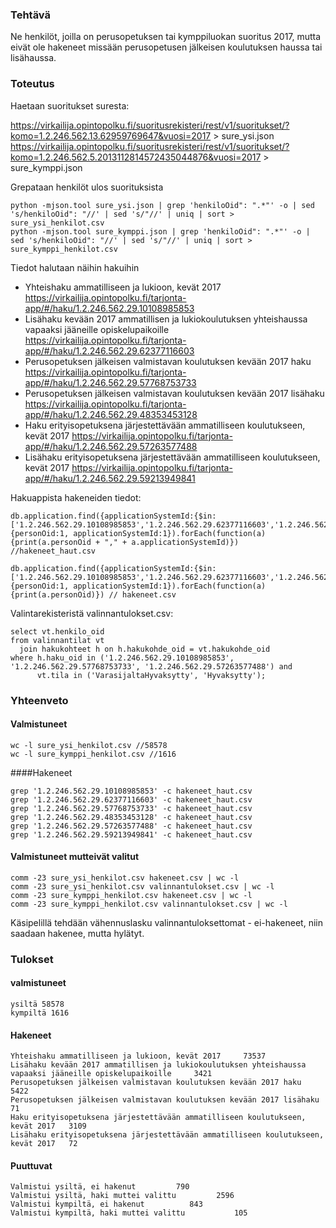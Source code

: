 ### Tehtävä
Ne henkilöt, joilla on perusopetuksen tai kymppiluokan suoritus 2017, mutta eivät ole hakeneet missään perusopetusen jälkeisen koulutuksen haussa tai lisähaussa.

### Toteutus
Haetaan suoritukset suresta:

https://virkailija.opintopolku.fi/suoritusrekisteri/rest/v1/suoritukset/?komo=1.2.246.562.13.62959769647&vuosi=2017 > sure_ysi.json
https://virkailija.opintopolku.fi/suoritusrekisteri/rest/v1/suoritukset/?komo=1.2.246.562.5.2013112814572435044876&vuosi=2017 > sure_kymppi.json

Grepataan henkilöt ulos suorituksista

```
python -mjson.tool sure_ysi.json | grep 'henkiloOid": ".*"' -o | sed 's/henkiloOid": "//' | sed 's/"//' | uniq | sort > sure_ysi_henkilot.csv
python -mjson.tool sure_kymppi.json | grep 'henkiloOid": ".*"' -o | sed 's/henkiloOid": "//' | sed 's/"//' | uniq | sort > sure_kymppi_henkilot.csv
```

Tiedot halutaan näihin hakuihin

- Yhteishaku ammatilliseen ja lukioon, kevät 2017 https://virkailija.opintopolku.fi/tarjonta-app/#/haku/1.2.246.562.29.10108985853
- Lisähaku kevään 2017 ammatillisen ja lukiokoulutuksen yhteishaussa vapaaksi jääneille opiskelupaikoille https://virkailija.opintopolku.fi/tarjonta-app/#/haku/1.2.246.562.29.62377116603
- Perusopetuksen jälkeisen valmistavan koulutuksen kevään 2017 haku https://virkailija.opintopolku.fi/tarjonta-app/#/haku/1.2.246.562.29.57768753733
- Perusopetuksen jälkeisen valmistavan koulutuksen kevään 2017 lisähaku https://virkailija.opintopolku.fi/tarjonta-app/#/haku/1.2.246.562.29.48353453128
- Haku erityisopetuksena järjestettävään ammatilliseen koulutukseen, kevät 2017 https://virkailija.opintopolku.fi/tarjonta-app/#/haku/1.2.246.562.29.57263577488
- Lisähaku erityisopetuksena järjestettävään ammatilliseen koulutukseen, kevät 2017 https://virkailija.opintopolku.fi/tarjonta-app/#/haku/1.2.246.562.29.59213949841

Hakuappista hakeneiden tiedot:

```
db.application.find({applicationSystemId:{$in:['1.2.246.562.29.10108985853','1.2.246.562.29.62377116603','1.2.246.562.29.57768753733','1.2.246.562.29.48353453128','1.2.246.562.29.57263577488','1.2.246.562.29.59213949841']}}, {personOid:1, applicationSystemId:1}).forEach(function(a){print(a.personOid + "," + a.applicationSystemId)}) //hakeneet_haut.csv

db.application.find({applicationSystemId:{$in:['1.2.246.562.29.10108985853','1.2.246.562.29.62377116603','1.2.246.562.29.57768753733','1.2.246.562.29.48353453128','1.2.246.562.29.57263577488','1.2.246.562.29.59213949841']}}, {personOid:1, applicationSystemId:1}).forEach(function(a){print(a.personOid)}) // hakeneet.csv
```

Valintarekisteristä valinnantulokset.csv:
```
select vt.henkilo_oid
from valinnantilat vt
  join hakukohteet h on h.hakukohde_oid = vt.hakukohde_oid
where h.haku_oid in ('1.2.246.562.29.10108985853', '1.2.246.562.29.57768753733', '1.2.246.562.29.57263577488') and
      vt.tila in ('VarasijaltaHyvaksytty', 'Hyvaksytty');
```


### Yhteenveto
#### Valmistuneet
```
wc -l sure_ysi_henkilot.csv //58578
wc -l sure_kymppi_henkilot.csv //1616

```

####Hakeneet
```
grep '1.2.246.562.29.10108985853' -c hakeneet_haut.csv 
grep '1.2.246.562.29.62377116603' -c hakeneet_haut.csv 
grep '1.2.246.562.29.57768753733' -c hakeneet_haut.csv 
grep '1.2.246.562.29.48353453128' -c hakeneet_haut.csv 
grep '1.2.246.562.29.57263577488' -c hakeneet_haut.csv 
grep '1.2.246.562.29.59213949841' -c hakeneet_haut.csv 
```

#### Valmistuneet mutteivät valitut
```
comm -23 sure_ysi_henkilot.csv hakeneet.csv | wc -l
comm -23 sure_ysi_henkilot.csv valinnantulokset.csv | wc -l
comm -23 sure_kymppi_henkilot.csv hakeneet.csv | wc -l
comm -23 sure_kymppi_henkilot.csv valinnantulokset.csv | wc -l
```
Käsipelillä tehdään vähennuslasku valinnantuloksettomat - ei-hakeneet, niin saadaan hakenee, mutta hylätyt. 

### Tulokset
#### valmistuneet
```
ysiltä 58578
kympiltä 1616
```

#### Hakeneet
```
Yhteishaku ammatilliseen ja lukioon, kevät 2017     73537
Lisähaku kevään 2017 ammatillisen ja lukiokoulutuksen yhteishaussa vapaaksi jääneille opiskelupaikoille     3421
Perusopetuksen jälkeisen valmistavan koulutuksen kevään 2017 haku   5422
Perusopetuksen jälkeisen valmistavan koulutuksen kevään 2017 lisähaku   71
Haku erityisopetuksena järjestettävään ammatilliseen koulutukseen, kevät 2017   3109
Lisähaku erityisopetuksena järjestettävään ammatilliseen koulutukseen, kevät 2017   72
```
#### Puuttuvat
```
Valmistui ysiltä, ei hakenut         790
Valmistui ysiltä, haki muttei valittu         2596
Valmistui kympiltä, ei hakenut          843
Valmistui kympiltä, haki muttei valittu           105
```


